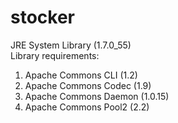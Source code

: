 stocker
=======
JRE System Library (1.7.0_55)  
Library requirements:  
1. Apache Commons CLI (1.2)  
2. Apache Commons Codec (1.9)  
3. Apache Commons Daemon (1.0.15)  
4. Apache Commons Pool2 (2.2)  